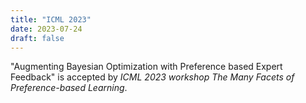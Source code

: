 ```yaml
---
title: "ICML 2023"
date: 2023-07-24
draft: false
---
```


"Augmenting Bayesian Optimization with Preference based Expert Feedback" is accepted by *ICML 2023 workshop The Many Facets of Preference-based Learning*.

